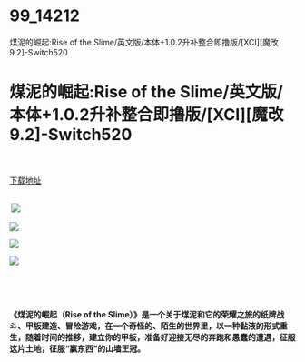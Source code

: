 # 99_14212
煤泥的崛起:Rise of the Slime/英文版/本体+1.0.2升补整合即撸版/[XCI][魔改9.2]-Switch520
# 煤泥的崛起:Rise of the Slime/英文版/本体+1.0.2升补整合即撸版/[XCI][魔改9.2]-Switch520
 <br/></br>
[下载地址](https://www.switch520.cc/article/14212 "下载地址")
<br/></br>

<p><strong>&nbsp;<img src="https://www.switch520.cc/muke_img/upload_art_editor_20210524-1_04d6b49043737f4d6f90844d6354a752.jpg"> </strong></p>
<p><strong><img src="https://www.switch520.cc/muke_img/upload_art_editor_20210524-1_6d42f6a0dbe85da94a3d0f93a3528b7c.jpg"></strong></p>
<p><strong><img src="https://www.switch520.cc/muke_img/upload_art_editor_20210524-1_a8b29a07058680beb20d819a17a2e915.jpg"></strong></p>
<p><strong><img src="https://www.switch520.cc/muke_img/upload_art_editor_20210524-1_8d66c65900895ea2805d2352975ec1f1.jpg"></strong></p>
<p><strong>&nbsp;</strong></p>
<p>&nbsp;</p>
<p><strong>《煤泥的崛起（Rise of the Slime）》是一个关于煤泥和它的荣耀之旅的纸牌战斗、甲板建造、冒险游戏，在一个奇怪的、陌生的世界里，以一种黏液的形式重生，随着时间的推移，建立你的甲板，准备好迎接无尽的奔跑和愚蠢的遭遇，征服这片土地，征服“赢东西”的山墙王冠。</strong></p>
<p>&nbsp;</p>
